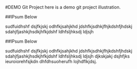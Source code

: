 #DEMO Git Project
 here is a demo git project illustration.

##IPsum Below

sudfuidhshf dsjfkjskj odhfkjsahjkhd jdshfkjsdhkjfhjkdshfjhdskj sdahjfjashkjhsdkjhfkjdshf ldhfsljhksdj ldjsjh

##IPsum Below

sudfuidhshf dsjfkjskj odhfkjsahjkhd jdshfkjsdhkjfhjkdshfjhdskj sdahjfjashkjhsdkjhfkjdshf ldhfsljhksdj ldjsjh djkskjakj 
dsjhfjks ieuroiorehfsjkdn dhfdhsuoherufh
lojhdflkjdsj.

